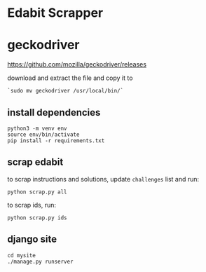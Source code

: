 # Edabit Scrapper

# geckodriver

https://github.com/mozilla/geckodriver/releases

download and extract the file and copy it to 
	
	`sudo mv geckodriver /usr/local/bin/`

## install dependencies

	python3 -m venv env
	source env/bin/activate
	pip install -r requirements.txt

## scrap edabit

to scrap instructions and solutions, update `challenges` list and run:

    python scrap.py all

to scrap ids, run:
	
	python scrap.py ids

## django site

	cd mysite
	./manage.py runserver